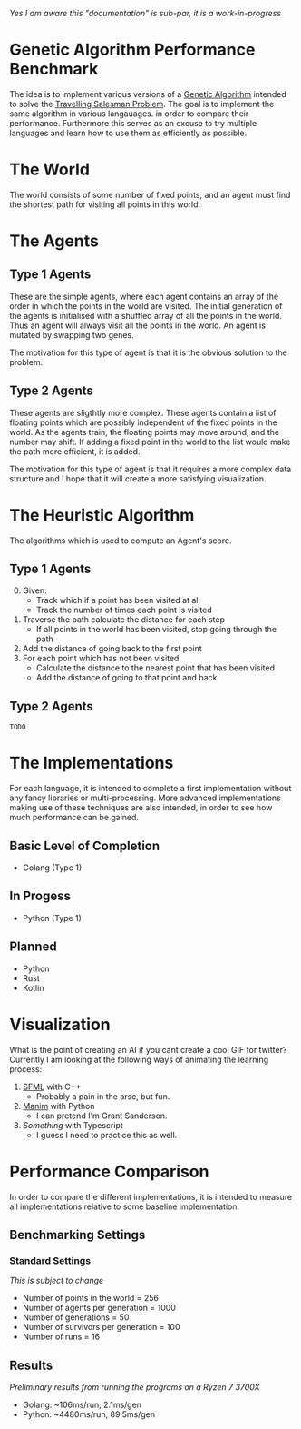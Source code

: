 *Yes I am aware this "documentation" is sub-par, it is a work-in-progress*

# Genetic Algorithm Performance Benchmark

The idea is to implement various versions of a [Genetic Algorithm](https://en.wikipedia.org/wiki/Genetic_algorithm) intended to solve the [Travelling Salesman Problem](https://en.wikipedia.org/wiki/Travelling_salesman_problem). The goal is to implement the same algorithm in various langauages. in order to compare their performance. Furthermore this serves as an excuse to try multiple languages and learn how to use them as efficiently as possible.

# The World
The world consists of some number of fixed points, and an agent must find the shortest path for visiting all points in this world.

# The Agents
## Type 1 Agents
These are the simple agents, where each agent contains an array of the order in which the points in the world are visited. The initial generation of the agents is initialised with a shuffled array of all the points in the world. Thus an agent will always visit all the points in the world. An agent is mutated by swapping two genes.

The motivation for this type of agent is that it is the obvious solution to the problem.

## Type 2 Agents
These agents are sligthtly more complex. These agents contain a list of floating points which are possibly independent of the fixed points in the world. As the agents train, the floating points may move around, and the number may shift. If adding a fixed point in the world to the list would make the path more efficient, it is added.

The motivation for this type of agent is that it requires a more complex data structure and I hope that it will create a more satisfying visualization.

# The Heuristic Algorithm
The algorithms which is used to compute an Agent's score. 

## Type 1 Agents

0. Given: 
    - Track which if a point has been visited at all
    - Track the number of times each point is visited
1. Traverse the path calculate the distance for each step
    - If all points in the world has been visited, stop going through the path
2. Add the distance of going back to the first point
3. For each point which has not been visited
    - Calculate the distance to the nearest point that has been visited
    - Add the distance of going to that point and back


## Type 2 Agents

`TODO`

# The Implementations
For each language, it is intended to complete a first implementation without any fancy libraries or multi-processing. More advanced implementations making use of these techniques are also intended, in order to see how much performance can be gained.
## Basic Level of Completion
- Golang (Type 1)
## In Progess
- Python (Type 1)
## Planned
- Python
- Rust
- Kotlin

# Visualization
What is the point of creating an AI if you cant create a cool GIF for twitter? Currently I am looking at the following ways of animating the learning process:
1. [SFML](https://www.sfml-dev.org/) with C++
    - Probably a pain in the arse, but fun.
2. [Manim](https://github.com/ManimCommunity/manim/) with Python
    - I can pretend I'm Grant Sanderson.
3. *Something* with Typescript
    - I guess I need to practice this as well.

# Performance Comparison
In order to compare the different implementations, it is intended to measure all implementations relative to some baseline implementation.
## Benchmarking Settings
### Standard Settings
*This is subject to change*
- Number of points in the world = 256
- Number of agents per generation = 1000
- Number of generations = 50
- Number of survivors per generation = 100
- Number of runs = 16
## Results
*Preliminary results from running the programs on a Ryzen 7 3700X*
- Golang: ~106ms/run; 2.1ms/gen
- Python: ~4480ms/run; 89.5ms/gen